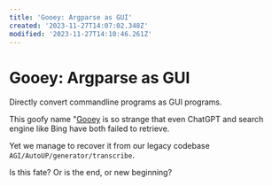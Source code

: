 ```yaml
---
title: 'Gooey: Argparse as GUI'
created: '2023-11-27T14:07:02.348Z'
modified: '2023-11-27T14:10:46.261Z'
---
```


# Gooey: Argparse as GUI

Directly convert commandline programs as GUI programs.

This goofy name "[Gooey](https://github.com/chriskiehl/Gooey) is so strange that even ChatGPT and search engine like Bing have both failed to retrieve.

Yet we manage to recover it from our legacy codebase `AGI/AutoUP/generator/transcribe`.

Is this fate? Or is the end, or new beginning?
